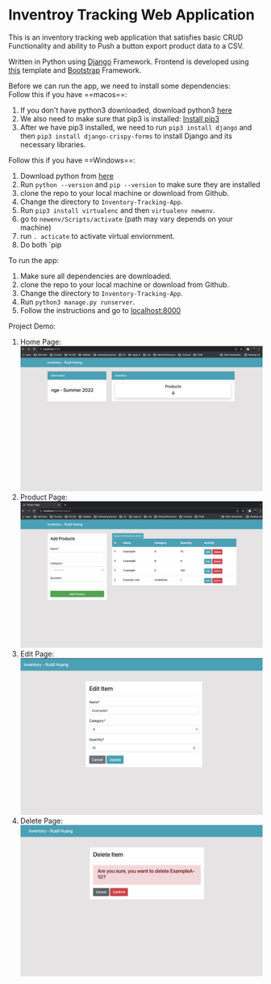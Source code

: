 # Inventroy Tracking Web Application

This is an inventory tracking web application that satisfies basic CRUD Functionality and ability to Push a button export product data to a CSV.  

Written in Python using [Django](https://www.djangoproject.com/) Framework. Frontend is developed using [this](https://github.com/KenBroTech/Bootstrap-Dashboard-Interface-Design) template and [Bootstrap](https://getbootstrap.com/docs/4.6/getting-started/theming/) Framework.  

Before we can run the app, we need to install some dependencies:  
Follow this if you have ==macos==:
1. If you don't have python3 downloaded, download python3 [here](https://www.python.org/downloads/)
2. We also need to make sure that pip3 is installed: [Install pip3](https://pip.pypa.io/en/stable/installation/)
3. After we have pip3 installed, we need to run `pip3 install django` and then `pip3 install django-crispy-forms` to install Django and its necessary libraries.

Follow this if you have ==Windows==:
1. Download python from [here](https://www.python.org/downloads/)
2. Run `python --version` and `pip --version` to make sure they are installed
3. clone the repo to your local machine or download from Github.
4. Change the directory to `Inventory-Tracking-App`.
5. Run `pip3 install virtualenc` and then `virtualenv newenv`.
6. go to `newenv/Scripts/activate` (path may vary depends on your machine)
7. run `. acticate` to activate virtual enviornment.
8. Do both `pip

To run the app:
1. Make sure all dependencies are downloaded.
2. clone the repo to your local machine or download from Github. 
3. Change the directory to `Inventory-Tracking-App`.
4. Run `python3 manage.py runserver`.
5. Follow the instructions and go to [localhost:8000](http://localhost:8000/)

Project Demo:
1. Home Page:  
![home page](Demo_1.png)  
2. Product Page:  
![product page](Demo_2.png)  
3. Edit Page:  
![edit page](Demo_3.png)  
4. Delete Page:  
![delete page](Demo_4.png)
